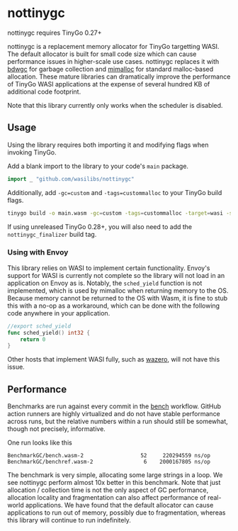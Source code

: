 # nottinygc

nottinygc requires TinyGo 0.27+

nottinygc is a replacement memory allocator for TinyGo targetting WASI. The default allocator
is built for small code size which can cause performance issues in higher-scale use cases.
nottinygc replaces it with [bdwgc][1] for garbage collection and [mimalloc][2] for standard
malloc-based allocation. These mature libraries can dramatically improve the performance of
TinyGo WASI applications at the expense of several hundred KB of additional code footprint.

Note that this library currently only works when the scheduler is disabled.

## Usage

Using the library requires both importing it and modifying flags when invoking TinyGo.

Add a blank import to the library to your code's `main` package.

```go
import _ "github.com/wasilibs/nottinygc"
```

Additionally, add `-gc=custom` and `-tags=custommalloc` to your TinyGo build flags.

```bash
tinygo build -o main.wasm -gc=custom -tags=custommalloc -target=wasi -scheduler=none main.go
```

If using unreleased TinyGo 0.28+, you will also need to add the `nottinygc_finalizer` build tag.

### Using with Envoy

This library relies on WASI to implement certain functionality. Envoy's support for WASI is
currently not complete so the library will not load in an application on Envoy as is. Notably,
the `sched_yield` function is not implemented, which is used by mimalloc when returning memory
to the OS. Because memory cannot be returned to the OS with Wasm, it is fine to stub this with
a no-op as a workaround, which can be done with the following code anywhere in your application.

```go
//export sched_yield
func sched_yield() int32 {
	return 0
}
```

Other hosts that implement WASI fully, such as [wazero][3], will not have this issue.

## Performance

Benchmarks are run against every commit in the [bench][4] workflow. GitHub action runners are highly
virtualized and do not have stable performance across runs, but the relative numbers within a run
should still be somewhat, though not precisely, informative.

One run looks like this

```
BenchmarkGC/bench.wasm-2         	      52	 220294559 ns/op
BenchmarkGC/benchref.wasm-2      	       6	2000167805 ns/op
```

The benchmark is very simple, allocating some large strings in a loop. We see nottinygc perform almost
10x better in this benchmark. Note that just allocation / collection time is not the only aspect of
GC performance, allocation locality and fragmentation can also affect performance of real-world
applications. We have found that the default allocator can cause applications to run out of memory,
possibly due to fragmentation, whereas this library will continue to run indefinitely.

[1]: https://github.com/ivmai/bdwgc
[2]: https://github.com/microsoft/mimalloc
[3]: https://github.com/tetratelabs/wazero
[4]: https://github.com/wasilibs/nottinygc/actions/workflows/bench.yaml
